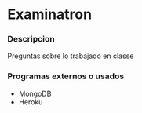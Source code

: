 # Examinatron

### Descripcion

Preguntas sobre lo trabajado en classe


### Programas externos o usados
* MongoDB
* Heroku

